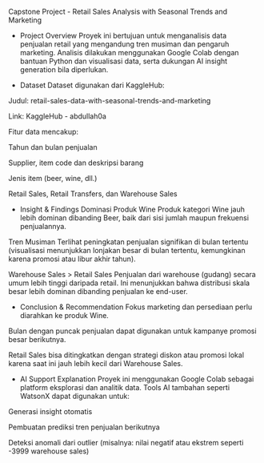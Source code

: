 Capstone Project - Retail Sales Analysis with Seasonal Trends and Marketing

- Project Overview
Proyek ini bertujuan untuk menganalisis data penjualan retail yang mengandung tren musiman dan pengaruh marketing. Analisis dilakukan menggunakan Google Colab dengan bantuan Python dan visualisasi data, serta dukungan AI insight generation bila diperlukan.

- Dataset
Dataset digunakan dari KaggleHub:

Judul: retail-sales-data-with-seasonal-trends-and-marketing

Link: KaggleHub - abdullah0a

Fitur data mencakup:

Tahun dan bulan penjualan

Supplier, item code dan deskripsi barang

Jenis item (beer, wine, dll.)

Retail Sales, Retail Transfers, dan Warehouse Sales

- Insight & Findings
Dominasi Produk Wine
Produk kategori Wine jauh lebih dominan dibanding Beer, baik dari sisi jumlah maupun frekuensi penjualannya.

Tren Musiman
Terlihat peningkatan penjualan signifikan di bulan tertentu (visualisasi menunjukkan lonjakan besar di bulan tertentu, kemungkinan karena promosi atau libur akhir tahun).

Warehouse Sales > Retail Sales
Penjualan dari warehouse (gudang) secara umum lebih tinggi daripada retail. Ini menunjukkan bahwa distribusi skala besar lebih dominan dibanding penjualan ke end-user.

- Conclusion & Recommendation
Fokus marketing dan persediaan perlu diarahkan ke produk Wine.

Bulan dengan puncak penjualan dapat digunakan untuk kampanye promosi besar berikutnya.

Retail Sales bisa ditingkatkan dengan strategi diskon atau promosi lokal karena saat ini jauh lebih kecil dari Warehouse Sales.

- AI Support Explanation
Proyek ini menggunakan Google Colab sebagai platform eksplorasi dan analitik data. Tools AI tambahan seperti WatsonX dapat digunakan untuk:

Generasi insight otomatis

Pembuatan prediksi tren penjualan berikutnya

Deteksi anomali dari outlier (misalnya: nilai negatif atau ekstrem seperti -3999 warehouse sales)

